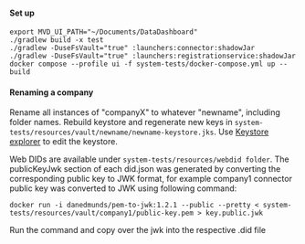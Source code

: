 
#### Set up
```
export MVD_UI_PATH="~/Documents/DataDashboard"
./gradlew build -x test
./gradlew -DuseFsVault="true" :launchers:connector:shadowJar
./gradlew -DuseFsVault="true" :launchers:registrationservice:shadowJar
docker compose --profile ui -f system-tests/docker-compose.yml up --build
```

#### Renaming a company 
Rename all instances of "companyX" to whatever "newname", including folder names.
Rebuild keystore and regenerate new keys in ``` system-tests/resources/vault/newname/newname-keystore.jks ```. Use [Keystore explorer](https://keystore-explorer.org/)  to edit the keystore. 

Web DIDs are available under ```system-tests/resources/webdid folder```. The publicKeyJwk section of each did.json was generated by converting the corresponding public key to JWK format, for example company1 connector public key was converted to JWK using following command:

```docker run -i danedmunds/pem-to-jwk:1.2.1 --public --pretty < system-tests/resources/vault/company1/public-key.pem > key.public.jwk```

Run the command and copy over the jwk into the respective .did file 